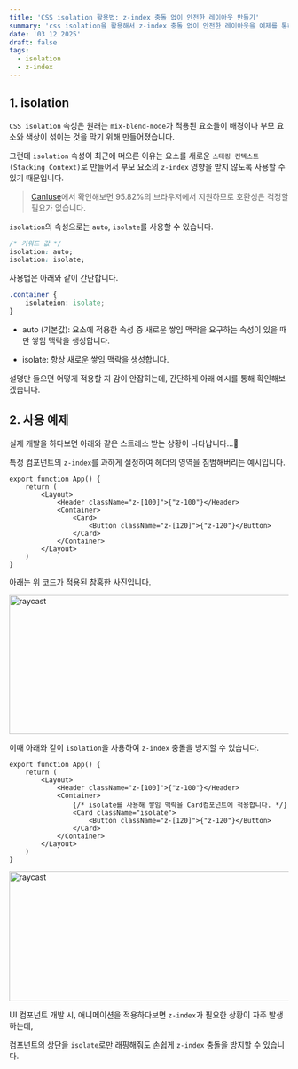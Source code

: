 ```yaml
---
title: 'CSS isolation 활용법: z-index 충돌 없이 안전한 레이아웃 만들기'
summary: 'css isolation을 활용해서 z-index 충돌 없이 안전한 레이아웃을 예제를 통해 만들어 봅니다.'
date: '03 12 2025'
draft: false
tags:
  - isolation
  - z-index
---
```


## 1. isolation

`CSS isolation` 속성은 원래는 `mix-blend-mode`가 적용된 요소들이 배경이나 부모 요소와 색상이 섞이는 것을 막기 위해 만들어졌습니다.

그런데 `isolation` 속성이 최근에 떠오른 이유는 요소를 새로운 `스태킹 컨텍스트(Stacking Context)`로 만들어서 부모 요소의 `z-index` 영향을 받지 않도록 사용할 수 있기 때문입니다.

> [CanIuse](https://caniuse.com/?search=isolation)에서 확인해보면 95.82%의 브라우저에서 지원하므로 호환성은 걱정할 필요가 없습니다.

`isolation`의 속성으로는 `auto`, `isolate`를 사용할 수 있습니다.

```css
/* 키워드 값 */
isolation: auto;
isolation: isolate;
```

사용법은 아래와 같이 간단합니다.

```css
.container {
    isolateion: isolate;
}
```

- auto (기본값): 요소에 적용한 속성 중 새로운 쌓임 맥락을 요구하는 속성이 있을 때만 쌓임 맥락을 생성합니다.

- isolate: 항상 새로운 쌓임 맥락을 생성합니다.

설명만 들으면 어떻게 적용할 지 감이 안잡히는데, 간단하게 아래 예시를 통해 확인해보겠습니다.

## 2. 사용 예제

실제 개발을 하다보면 아래와 같은 스트레스 받는 상황이 나타납니다...🫠

특정 컴포넌트의 `z-index`를 과하게 설정하여 헤더의 영역을 침범해버리는 예시입니다.

```tsx
export function App() {
    return (
        <Layout>
            <Header className="z-[100]">{"z-100"}</Header>
            <Container>
                <Card>
                    <Button className="z-[120]">{"z-120"}</Button>
                </Card>
            </Container>
        </Layout>
    )
}
```

아래는 위 코드가 적용된 참혹한 사진입니다.

<img src="https://i.imgur.com/BxlvclK.png" width="1400" height="250" alt="raycast" style="display: inline-block;" />

이때 아래와 같이 `isolation`을 사용하여 `z-index` 충돌을 방지할 수 있습니다.

```tsx
export function App() {
    return (
        <Layout>
            <Header className="z-[100]">{"z-100"}</Header>
            <Container>
                {/* isolate를 사용해 쌓임 맥락을 Card컴포넌트에 적용합니다. */}
                <Card className="isolate">
                    <Button className="z-[120]">{"z-120"}</Button>
                </Card>
            </Container>
        </Layout>
    )
}
```

<img src="https://i.imgur.com/AHxeMIb.png" width="1400" height="234" alt="raycast" style="display: inline-block;" />

UI 컴포넌트 개발 시, 애니메이션을 적용하다보면 `z-index`가 필요한 상황이 자주 발생하는데,

컴포넌트의 상단을 `isolate`로만 래핑해줘도 손쉽게 `z-index` 충돌을 방지할 수 있습니다.